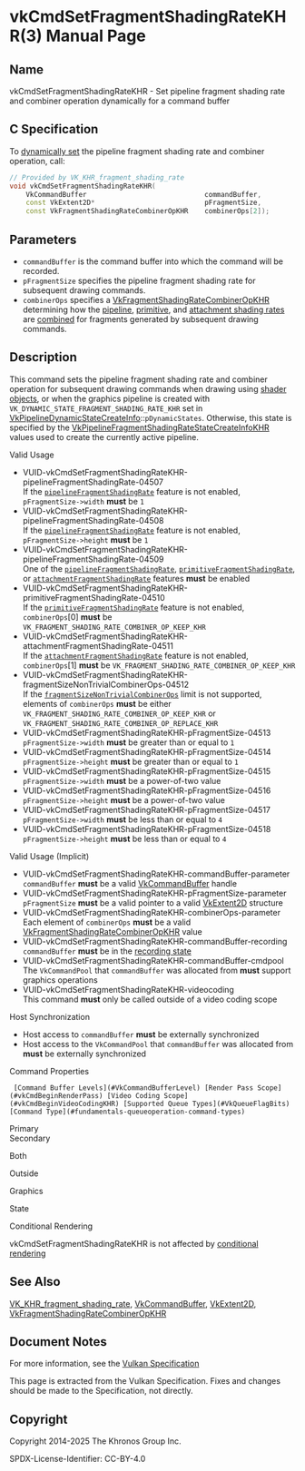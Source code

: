# vkCmdSetFragmentShadingRateKHR(3) Manual Page

## Name

vkCmdSetFragmentShadingRateKHR - Set pipeline fragment shading rate and combiner operation dynamically for a command buffer



## [](#_c_specification)C Specification

To [dynamically set](https://registry.khronos.org/vulkan/specs/latest/html/vkspec.html#pipelines-dynamic-state) the pipeline fragment shading rate and combiner operation, call:

```c++
// Provided by VK_KHR_fragment_shading_rate
void vkCmdSetFragmentShadingRateKHR(
    VkCommandBuffer                             commandBuffer,
    const VkExtent2D*                           pFragmentSize,
    const VkFragmentShadingRateCombinerOpKHR    combinerOps[2]);
```

## [](#_parameters)Parameters

- `commandBuffer` is the command buffer into which the command will be recorded.
- `pFragmentSize` specifies the pipeline fragment shading rate for subsequent drawing commands.
- `combinerOps` specifies a [VkFragmentShadingRateCombinerOpKHR](https://registry.khronos.org/vulkan/specs/latest/man/html/VkFragmentShadingRateCombinerOpKHR.html) determining how the [pipeline](https://registry.khronos.org/vulkan/specs/latest/html/vkspec.html#primsrast-fragment-shading-rate-pipeline), [primitive](https://registry.khronos.org/vulkan/specs/latest/html/vkspec.html#primsrast-fragment-shading-rate-primitive), and [attachment shading rates](https://registry.khronos.org/vulkan/specs/latest/html/vkspec.html#primsrast-fragment-shading-rate-attachment) are [combined](https://registry.khronos.org/vulkan/specs/latest/html/vkspec.html#primsrast-fragment-shading-rate-combining) for fragments generated by subsequent drawing commands.

## [](#_description)Description

This command sets the pipeline fragment shading rate and combiner operation for subsequent drawing commands when drawing using [shader objects](https://registry.khronos.org/vulkan/specs/latest/html/vkspec.html#shaders-objects), or when the graphics pipeline is created with `VK_DYNAMIC_STATE_FRAGMENT_SHADING_RATE_KHR` set in [VkPipelineDynamicStateCreateInfo](https://registry.khronos.org/vulkan/specs/latest/man/html/VkPipelineDynamicStateCreateInfo.html)::`pDynamicStates`. Otherwise, this state is specified by the [VkPipelineFragmentShadingRateStateCreateInfoKHR](https://registry.khronos.org/vulkan/specs/latest/man/html/VkPipelineFragmentShadingRateStateCreateInfoKHR.html) values used to create the currently active pipeline.

Valid Usage

- [](#VUID-vkCmdSetFragmentShadingRateKHR-pipelineFragmentShadingRate-04507)VUID-vkCmdSetFragmentShadingRateKHR-pipelineFragmentShadingRate-04507  
  If the [`pipelineFragmentShadingRate`](https://registry.khronos.org/vulkan/specs/latest/html/vkspec.html#features-pipelineFragmentShadingRate) feature is not enabled, `pFragmentSize->width` **must** be `1`
- [](#VUID-vkCmdSetFragmentShadingRateKHR-pipelineFragmentShadingRate-04508)VUID-vkCmdSetFragmentShadingRateKHR-pipelineFragmentShadingRate-04508  
  If the [`pipelineFragmentShadingRate`](https://registry.khronos.org/vulkan/specs/latest/html/vkspec.html#features-pipelineFragmentShadingRate) feature is not enabled, `pFragmentSize->height` **must** be `1`
- [](#VUID-vkCmdSetFragmentShadingRateKHR-pipelineFragmentShadingRate-04509)VUID-vkCmdSetFragmentShadingRateKHR-pipelineFragmentShadingRate-04509  
  One of the [`pipelineFragmentShadingRate`](https://registry.khronos.org/vulkan/specs/latest/html/vkspec.html#features-pipelineFragmentShadingRate), [`primitiveFragmentShadingRate`](https://registry.khronos.org/vulkan/specs/latest/html/vkspec.html#features-primitiveFragmentShadingRate), or [`attachmentFragmentShadingRate`](https://registry.khronos.org/vulkan/specs/latest/html/vkspec.html#features-attachmentFragmentShadingRate) features **must** be enabled
- [](#VUID-vkCmdSetFragmentShadingRateKHR-primitiveFragmentShadingRate-04510)VUID-vkCmdSetFragmentShadingRateKHR-primitiveFragmentShadingRate-04510  
  If the [`primitiveFragmentShadingRate`](https://registry.khronos.org/vulkan/specs/latest/html/vkspec.html#features-primitiveFragmentShadingRate) feature is not enabled, `combinerOps`\[0] **must** be `VK_FRAGMENT_SHADING_RATE_COMBINER_OP_KEEP_KHR`
- [](#VUID-vkCmdSetFragmentShadingRateKHR-attachmentFragmentShadingRate-04511)VUID-vkCmdSetFragmentShadingRateKHR-attachmentFragmentShadingRate-04511  
  If the [`attachmentFragmentShadingRate`](https://registry.khronos.org/vulkan/specs/latest/html/vkspec.html#features-attachmentFragmentShadingRate) feature is not enabled, `combinerOps`\[1] **must** be `VK_FRAGMENT_SHADING_RATE_COMBINER_OP_KEEP_KHR`
- [](#VUID-vkCmdSetFragmentShadingRateKHR-fragmentSizeNonTrivialCombinerOps-04512)VUID-vkCmdSetFragmentShadingRateKHR-fragmentSizeNonTrivialCombinerOps-04512  
  If the [`fragmentSizeNonTrivialCombinerOps`](https://registry.khronos.org/vulkan/specs/latest/html/vkspec.html#limits-fragmentShadingRateNonTrivialCombinerOps) limit is not supported, elements of `combinerOps` **must** be either `VK_FRAGMENT_SHADING_RATE_COMBINER_OP_KEEP_KHR` or `VK_FRAGMENT_SHADING_RATE_COMBINER_OP_REPLACE_KHR`
- [](#VUID-vkCmdSetFragmentShadingRateKHR-pFragmentSize-04513)VUID-vkCmdSetFragmentShadingRateKHR-pFragmentSize-04513  
  `pFragmentSize->width` **must** be greater than or equal to `1`
- [](#VUID-vkCmdSetFragmentShadingRateKHR-pFragmentSize-04514)VUID-vkCmdSetFragmentShadingRateKHR-pFragmentSize-04514  
  `pFragmentSize->height` **must** be greater than or equal to `1`
- [](#VUID-vkCmdSetFragmentShadingRateKHR-pFragmentSize-04515)VUID-vkCmdSetFragmentShadingRateKHR-pFragmentSize-04515  
  `pFragmentSize->width` **must** be a power-of-two value
- [](#VUID-vkCmdSetFragmentShadingRateKHR-pFragmentSize-04516)VUID-vkCmdSetFragmentShadingRateKHR-pFragmentSize-04516  
  `pFragmentSize->height` **must** be a power-of-two value
- [](#VUID-vkCmdSetFragmentShadingRateKHR-pFragmentSize-04517)VUID-vkCmdSetFragmentShadingRateKHR-pFragmentSize-04517  
  `pFragmentSize->width` **must** be less than or equal to `4`
- [](#VUID-vkCmdSetFragmentShadingRateKHR-pFragmentSize-04518)VUID-vkCmdSetFragmentShadingRateKHR-pFragmentSize-04518  
  `pFragmentSize->height` **must** be less than or equal to `4`

Valid Usage (Implicit)

- [](#VUID-vkCmdSetFragmentShadingRateKHR-commandBuffer-parameter)VUID-vkCmdSetFragmentShadingRateKHR-commandBuffer-parameter  
  `commandBuffer` **must** be a valid [VkCommandBuffer](https://registry.khronos.org/vulkan/specs/latest/man/html/VkCommandBuffer.html) handle
- [](#VUID-vkCmdSetFragmentShadingRateKHR-pFragmentSize-parameter)VUID-vkCmdSetFragmentShadingRateKHR-pFragmentSize-parameter  
  `pFragmentSize` **must** be a valid pointer to a valid [VkExtent2D](https://registry.khronos.org/vulkan/specs/latest/man/html/VkExtent2D.html) structure
- [](#VUID-vkCmdSetFragmentShadingRateKHR-combinerOps-parameter)VUID-vkCmdSetFragmentShadingRateKHR-combinerOps-parameter  
  Each element of `combinerOps` **must** be a valid [VkFragmentShadingRateCombinerOpKHR](https://registry.khronos.org/vulkan/specs/latest/man/html/VkFragmentShadingRateCombinerOpKHR.html) value
- [](#VUID-vkCmdSetFragmentShadingRateKHR-commandBuffer-recording)VUID-vkCmdSetFragmentShadingRateKHR-commandBuffer-recording  
  `commandBuffer` **must** be in the [recording state](#commandbuffers-lifecycle)
- [](#VUID-vkCmdSetFragmentShadingRateKHR-commandBuffer-cmdpool)VUID-vkCmdSetFragmentShadingRateKHR-commandBuffer-cmdpool  
  The `VkCommandPool` that `commandBuffer` was allocated from **must** support graphics operations
- [](#VUID-vkCmdSetFragmentShadingRateKHR-videocoding)VUID-vkCmdSetFragmentShadingRateKHR-videocoding  
  This command **must** only be called outside of a video coding scope

Host Synchronization

- Host access to `commandBuffer` **must** be externally synchronized
- Host access to the `VkCommandPool` that `commandBuffer` was allocated from **must** be externally synchronized

Command Properties

     [Command Buffer Levels](#VkCommandBufferLevel) [Render Pass Scope](#vkCmdBeginRenderPass) [Video Coding Scope](#vkCmdBeginVideoCodingKHR) [Supported Queue Types](#VkQueueFlagBits) [Command Type](#fundamentals-queueoperation-command-types)

Primary  
Secondary

Both

Outside

Graphics

State

Conditional Rendering

vkCmdSetFragmentShadingRateKHR is not affected by [conditional rendering](#drawing-conditional-rendering)

## [](#_see_also)See Also

[VK\_KHR\_fragment\_shading\_rate](https://registry.khronos.org/vulkan/specs/latest/man/html/VK_KHR_fragment_shading_rate.html), [VkCommandBuffer](https://registry.khronos.org/vulkan/specs/latest/man/html/VkCommandBuffer.html), [VkExtent2D](https://registry.khronos.org/vulkan/specs/latest/man/html/VkExtent2D.html), [VkFragmentShadingRateCombinerOpKHR](https://registry.khronos.org/vulkan/specs/latest/man/html/VkFragmentShadingRateCombinerOpKHR.html)

## [](#_document_notes)Document Notes

For more information, see the [Vulkan Specification](https://registry.khronos.org/vulkan/specs/latest/html/vkspec.html#vkCmdSetFragmentShadingRateKHR)

This page is extracted from the Vulkan Specification. Fixes and changes should be made to the Specification, not directly.

## [](#_copyright)Copyright

Copyright 2014-2025 The Khronos Group Inc.

SPDX-License-Identifier: CC-BY-4.0